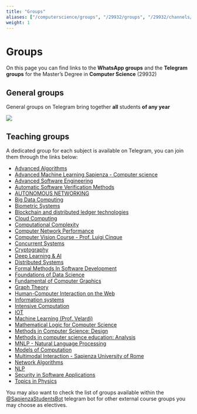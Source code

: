```yaml
---
title: "Groups"
aliases: ["/computerscience/groups", "/29932/groups", "/29932/channels/gruppi", "/computerscience/whatsapp", "/29932/whatsapp", "/29932/channels/whatsapp", "/29932/channels/telegram"]
weight: 1
---
```


# Groups

On this page you can find links to the **WhatsApp groups** and the **Telegram groups** for the Master’s Degree in **Computer Science** (29932)

## General groups

General groups on Telegram bring together **all** students **of any year**

[![](https://img.shields.io/badge/-general_cs_telegram_group-26A5E4?style=for-the-badge&logo=Telegram&logoColor=white&link=https://telegram.me/computersciencesapienza)](https://t.me/computersciencesapienza)

## Teaching groups

A dedicated group for each subject is available on Telegram, you can join them through the links below:

- [Advanced Algorithms](https://t.me/+Xb9-VqXQMXk3MGQ0)
- [Advanced Machine Learning Sapienza - Computer science](https://t.me/+ut8SmYWsoR41MzZl)
- [Advanced Software Engineering](https://t.me/+SRnmNKaAM3kwYzk8)
- [Automatic Software Verification Methods](https://t.me/+npTs-awpbTM3MzA0)
- [AUTONOMOUS NETWORKING](https://t.me/+S2AJbgMrd8LhbABF)
- [Big Data Computing](https://t.me/+KSHTVVfzDQ42MTU8)
- [Biometric Systems](https://t.me/+cTqgWjub2OtiYTRk)
- [Blockchain and distributed ledger technologies](https://t.me/+x45vqQjj-YA0MWM8)
- [Cloud Computing](https://t.me/+TFOpJk7wLJMUSZaH)
- [Computational Complexity](https://t.me/+cFO5rxhe0ak3YjFk)
- [Computer Network Performance](https://t.me/+p0-u-meZ1rE3MGU0)
- [Computer Vision Course - Prof. Luigi Cinque](https://t.me/+AUr_HfwR3kAxNDA0)
- [Concurrent Systems](https://t.me/+nDsSnNQMF8kxMjI0)
- [Cryptography](https://t.me/+WIS5BygCxm9mZjE0)
- [Deep Learning & AI](https://t.me/+S914sAzRVG2weEM4)
- [Distributed Systems](https://t.me/+VKIsENZg1uzB2n1v)
- [Formal Methods In Software Development](https://t.me/+RarJRCwFq6BhMTQ0)
- [Foundations of Data Science](https://t.me/+zIFUj3d_Puk3ZjBk)
- [Fundamental of Computer Graphics](https://t.me/+g16UVxTwDjdiZTI0)
- [Graph Theory](https://t.me/+SGioclc0MRIcxera)
- [Human-Computer Interaction on the Web](https://t.me/+B_S4NnD6VPE1OGNk)
- [Information systems](https://t.me/+V_63ayZjOUA0NGRk)
- [Intensive Computation](https://t.me/+J4sQHaTdIawyMTg0)
- [IOT](https://t.me/+-iMx8soyQyNmYTk8)
- [Machine Learning (Prof. Velardi)](https://t.me/+ujSucyy-G4UyNTc0)
- [Mathematical Logic for Computer Science](https://t.me/+o5P3c6dDULM2YmE0)
- [Methods in Computer Science: Design](https://t.me/+j9L6adNepTUzMmM0)
- [Methods in computer science education: Analysis](https://t.me/+_FCryPyBYGY2NDFk)
- [MNLP - Natural Language Processing](https://t.me/+5RnTWfVv89BhYjJi)
- [Models of Computation](https://t.me/+WCzSlKOyfy42ZGJk)
- [Multimodal Interaction - Sapienza University of Rome](https://t.me/+RSYya0P9YzDiLP27)
- [Network Algorithms](https://t.me/+Xdg3QAARmlRjODlk)
- [NLP](https://t.me/+Rijud7jizOpiYzc8)
- [Security in Software Applications](https://t.me/+R4OoiPgWdB82MjFk)
- [Topics in Physics](https://t.me/+DbwdPc_jWzsyOThk)

You may also want to check the list of groups available within the [@SapienzaStudentsBot](https://telegram.me/SapienzaStudentsBot) telegram bot for other external course groups you may choose as electives.